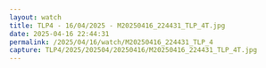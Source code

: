 ```yaml
---
layout: watch
title: TLP4 - 16/04/2025 - M20250416_224431_TLP_4T.jpg
date: 2025-04-16 22:44:31
permalink: /2025/04/16/watch/M20250416_224431_TLP_4
capture: TLP4/2025/202504/20250416/M20250416_224431_TLP_4T.jpg
---
```

